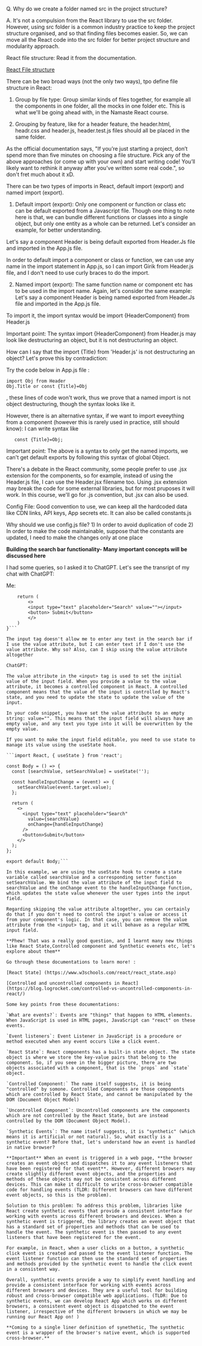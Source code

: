 Q. Why do we create a folder named src in the project structure?

A. It's not a compulsion from the React library to use the src folder. However, using src folder is a common industry practice to keep the project structure organised, and so that finding files becomes easier. So, we can move all the React code into the src folder for better project structure and modularity approach.

React file structure: Read it from the documentation. 

[React File structure](https://legacy.reactjs.org/docs/faq-structure.html)

There can be two broad ways (not the only two ways), tpo define file structure in React:

1) Group by file type: Group similar kinds of files together, for example all the components in one folder, all the mocks in one folder etc. This is what we'll be going ahead with, in the Namaste React course.

2) Grouping by feature, like for a header feature, the header.html, headr.css and header.js, header.test.js files should all be placed in the same folder.
 
 As the official documentation says, "If you’re just starting a project, don’t spend more than five minutes on choosing a file structure. Pick any of the above approaches (or come up with your own) and start writing code! You’ll likely want to rethink it anyway after you’ve written some real code.", so don't fret much about it xD.

There can be two types of imports in React, default import (export) and named import (export).

1. Default import (export): Only one component or function or class etc can be default exported from a Javascript file. Though one thing to note here is that, we can bundle different functions or classes into a single object, but only one entity as a whole can be returned. Let's consider an example, for better understanding. 

Let's say a component Header is being default exported from Header.Js file and imported in the App.js file.

In order to default import a component or class or function, we can use any name in the import statement in App.js, so I can import Girik from Header.js file, and I don't need to use curly braces to do the import.

2. Named import (export): The same function name or component etc has to be used in the import name. Again, let's consider the same example: Let's say a component Header is being named exported from Header.Js file and imported in the App.js file.

To import it, the import syntax would be import {HeaderComponent} from Header.js

Important point: The syntax import {HeaderComponent} from Header.js may look like destructuring an object, but it is not destructuring an object.

How can I say that the import {Title} from 'Header.js' is not destructuring an object? Let's prove this by contradiction:

Try the code below in App.js file :

```
import Obj from Header
Obj.Title or const {Title}=Obj
```
, these lines of code won't work, thus we prove that a named import is not object destructuring, though the syntax looks like it.

However, there is an alternative syntax, if we want to import eveeything from a component (however this is rarely used in practice, still should know): I can write syntax like

```import * as Obj from Header.js
   const {Title}=Obj;
```

Important point: The above is a syntax to only get the named imports, we can't get default exports by following this syntax of global Object.

There's a debate in the React community, some people prefer to use .jsx extension for the components, so for example, instead of using the Header.js file, I can use the Header.jsx filename too. Using .jsx extension may break the code for some external libraries, but for most pruposes it will work. In this course, we'll go for .js convention, but .jsx can also be used.

 Config File: Good convention to use, we can keep all the hardcoded data like CDN links, API keys, App secrets etc. It can also be called constants.js

 Why should we use config.js file? 1) In order to avoid duplication of code 2) In order to make the code maintainable, suppose that the constants are updated, I need to make the changes only at one place


**Building the search bar functionality- Many important concepts will be discussed here**

I had some queries, so I asked it to ChatGPT. Let's see the transript of my chat with ChatGPT:

Me:

```const Body = () => {
    return (
        <>
        <input type="text" placeholder="Search" value=""></input>
        <button> Submit</button>
        </>
    )
}```

The input tag doesn't allow me to enter any text in the search bar if I use the value attribute, but I can enter text if I don't use the value attribute. Why so? Also, can I skip using the value attribute altogether

ChatGPT:

The value attribute in the <input> tag is used to set the initial value of the input field. When you provide a value to the value attribute, it becomes a controlled component in React. A controlled component means that the value of the input is controlled by React's state, and you need to update the state to update the value of the input.

In your code snippet, you have set the value attribute to an empty string: value="". This means that the input field will always have an empty value, and any text you type into it will be overwritten by the empty value.

If you want to make the input field editable, you need to use state to manage its value using the useState hook.

```import React, { useState } from 'react';

const Body = () => {
  const [searchValue, setSearchValue] = useState('');

  const handleInputChange = (event) => {
    setSearchValue(event.target.value);
  };

  return (
    <>
      <input type="text" placeholder="Search"
        value={searchValue}
        onChange={handleInputChange}
      />
      <button>Submit</button>
    </>
  );
};

export default Body;```

In this example, we are using the useState hook to create a state variable called searchValue and a corresponding setter function setSearchValue. We bind the value attribute of the input field to searchValue and the onChange event to the handleInputChange function, which updates the state value whenever the user types into the input field.

Regarding skipping the value attribute altogether, you can certainly do that if you don't need to control the input's value or access it from your component's logic. In that case, you can remove the value attribute from the <input> tag, and it will behave as a regular HTML input field.

**Phew! That was a really good question, and I learnt many new things like React State,Controlled component and Synthetic evenets etc, let's explore about them**

Go through these documentations to learn more! :

[React State] (https://www.w3schools.com/react/react_state.asp)

[Controlled and uncontrolled components in React](https://blog.logrocket.com/controlled-vs-uncontrolled-components-in-react/)

Some key points from these documentations: 

`What are events?`: Events are "things" that happen to HTML elements. When JavaScript is used in HTML pages, JavaScript can "react" on these events.

`Event listeners`: Event Listener in JavaScript is a procedure or method executed when any event occurs like a click event.

`React State`: React components has a built-in state object. The state object is where we store the key-value pairs that belong to the component. So, if you seee in the bigger picture, there are two objects associated with a component, that is the `props` and `state` object.

`Controlled Component:` The name itself suggests, it is being "controlled" by somone. Controlled Components are those components which are controlled by React State, and cannot be manipulated by the DOM (Document Object Model)

`Uncontrolled Component`: Uncontrolled components are the components which are not controlled by the React State, but are instead controlled by the DOM (Document Object Model). 

`Synthetic Events`: The name itself suggests, it is "synthetic" (which means it is artificial or not natural). So, what exactly is a synthetic event? Before that, let's understand how an event is handled in native browser?

**Important** When an event is triggered in a web page, **the browser creates an event object and dispatches it to any event listeners that have been registered for that event**. However, different browsers may create slightly different event objects, and the properties and methods of these objects may not be consistent across different devices. This can make it difficult to write cross-browser compatible code for handling events (TLDR: Different browsers can have different event objects, so this is the problem).

Solution to this problem: To address this problem, libraries like React create synthetic events that provide a consistent interface for working with events across different browsers and devices. When a synthetic event is triggered, the library creates an event object that has a standard set of properties and methods that can be used to handle the event. The synthetic event is then passed to any event listeners that have been registered for the event.

For example, in React, when a user clicks on a button, a synthetic click event is created and passed to the event listener function. The event listener function can then use the standard set of properties and methods provided by the synthetic event to handle the click event in a consistent way.

Overall, synthetic events provide a way to simplify event handling and provide a consistent interface for working with events across different browsers and devices. They are a useful tool for building robust and cross-browser compatible web applications. (TLDR: Due to synthetic events, we can develop React App which works on different browsers, a consistent event object is dispatched to the event listener, irrespective of the different browsers in which we may be running our React App on! )

**Coming to a single liner definition of synethetic, The synthetic event is a wrapper of the browser's native event, which is supported cross-browser.**